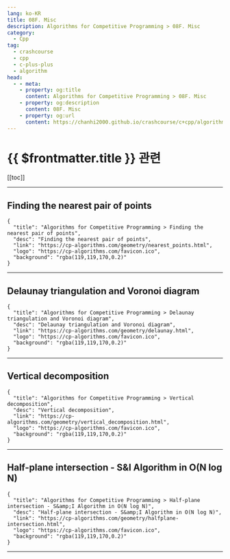 ```yaml
---
lang: ko-KR
title: 08F. Misc
description: Algorithms for Competitive Programming > 08F. Misc
category:
  - Cpp
tag: 
  - crashcourse
  - cpp
  - c-plus-plus
  - algorithm
head:
  - - meta:
    - property: og:title
      content: Algorithms for Competitive Programming > 08F. Misc
    - property: og:description
      content: 08F. Misc
    - property: og:url
      content: https://chanhi2000.github.io/crashcourse/c+cpp/algorithms-for-competitive-programming/08-geometry/08F.html
---
```


# {{ $frontmatter.title }} 관련

[[toc]]

---

## Finding the nearest pair of points

```component VPCard
{
  "title": "Algorithms for Competitive Programming > Finding the nearest pair of points",
  "desc": "Finding the nearest pair of points",
  "link": "https://cp-algorithms.com/geometry/nearest_points.html",
  "logo": "https://cp-algorithms.com/favicon.ico",
  "background": "rgba(119,119,170,0.2)"
}
```

---

## Delaunay triangulation and Voronoi diagram

```component VPCard
{
  "title": "Algorithms for Competitive Programming > Delaunay triangulation and Voronoi diagram",
  "desc": "Delaunay triangulation and Voronoi diagram",
  "link": "https://cp-algorithms.com/geometry/delaunay.html",
  "logo": "https://cp-algorithms.com/favicon.ico",
  "background": "rgba(119,119,170,0.2)"
}
```

---

## Vertical decomposition

```component VPCard
{
  "title": "Algorithms for Competitive Programming > Vertical decomposition",
  "desc": "Vertical decomposition",
  "link": "https://cp-algorithms.com/geometry/vertical_decomposition.html",
  "logo": "https://cp-algorithms.com/favicon.ico",
  "background": "rgba(119,119,170,0.2)"
}
```

---

## Half-plane intersection - S&amp;I Algorithm in O(N log N)

```component VPCard
{
  "title": "Algorithms for Competitive Programming > Half-plane intersection - S&amp;I Algorithm in O(N log N)",
  "desc": "Half-plane intersection - S&amp;I Algorithm in O(N log N)",
  "link": "https://cp-algorithms.com/geometry/halfplane-intersection.html",
  "logo": "https://cp-algorithms.com/favicon.ico",
  "background": "rgba(119,119,170,0.2)"
}
```

---

<TagLinks />